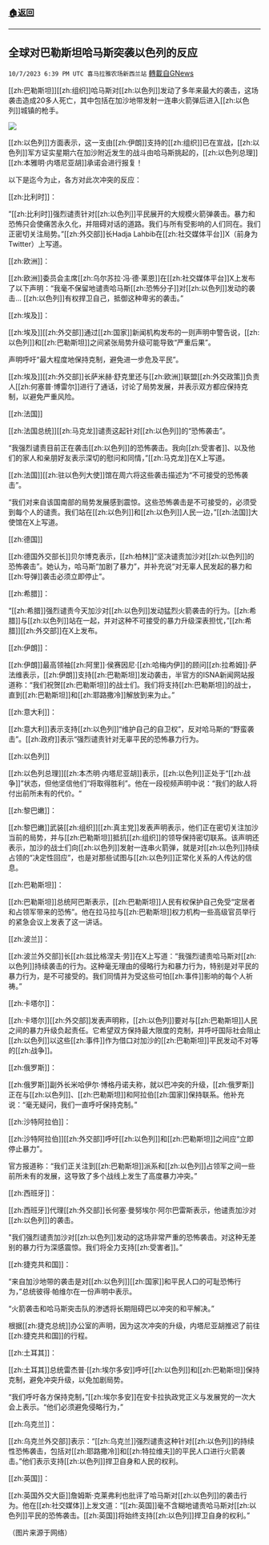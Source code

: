 ###  [:house:返回](README.md)
---


## 全球对巴勒斯坦哈马斯突袭以色列的反应
`10/7/2023 6:39 PM UTC 喜马拉雅农场新西兰站` [轉載自GNews](https://gnews.org/articles/1800076)

[[zh:巴勒斯坦]][[zh:组织]]哈马斯对[[zh:以色列]]发动了多年来最大的袭击，这场袭击造成20多人死亡，其中包括在加沙地带发射一连串火箭弹后进入[[zh:以色列]]城镇的枪手。



![](ipfs://QmbM8QmG1hKn6FF3Lrv6AgBBnaKyaCu3rHTC8t9M2XUSwL?.png)



[[zh:以色列]]方面表示，这一支由[[zh:伊朗]]支持的[[zh:组织]]已在宣战，[[zh:以色列]]军方证实星期六在加沙附近发生的战斗由哈马斯挑起的，[[zh:以色列总理]][[zh:本雅明·内塔尼亚胡]]承诺会进行报复！

以下是迄今为止，各方对此次冲突的反应： 

[[zh:比利时]]：

”[[zh:比利时]]强烈谴责针对[[zh:以色列]]平民展开的大规模火箭弹袭击。暴力和恐怖只会使痛苦永久化，并阻碍对话的道路。我们与所有受影响的人们同在。我们正密切关注局势。”[[zh:外交部]]长Hadja Lahbib在[[zh:社交媒体平台]]X（前身为Twitter）上写道。

[[zh:欧洲]]：

[[zh:欧洲]]委员会主席[[zh:乌尔苏拉·冯·德·莱恩]]在[[zh:社交媒体平台]]X上发布了以下声明：“我毫不保留地谴责哈马斯[[zh:恐怖分子]]对[[zh:以色列]]发动的袭击... [[zh:以色列]]有权捍卫自己，抵御这种卑劣的袭击。”

[[zh:埃及]]：

[[zh:埃及]][[zh:外交部]]通过[[zh:国家]]新闻机构发布的一则声明中警告说，[[zh:以色列]]和[[zh:巴勒斯坦]]之间紧张局势升级可能导致“严重后果”。

声明呼吁“最大程度地保持克制，避免进一步危及平民”。

[[zh:埃及]][[zh:外交部]]长萨米赫·舒克里还与[[zh:欧洲]]联盟[[zh:外交政策]]负责人[[zh:何塞普·博雷尔]]进行了通话，讨论了局势发展，并表示双方都应保持克制，以避免严重风险。

[[zh:法国]]

[[zh:法国总统]][[zh:马克龙]]谴责这起针对[[zh:以色列]]的“恐怖袭击”。

“我强烈谴责目前正在袭击[[zh:以色列]]的恐怖袭击。我向[[zh:受害者]]、以及他们的家人和亲朋好友表示深切的慰问和同情，”[[zh:马克龙]]在X上写道。

[[zh:法国]][[zh:驻以色列大使]]馆在周六将这些袭击描述为“不可接受的恐怖袭击”。

“我们对来自该国南部的局势发展感到震惊。这些恐怖袭击是不可接受的，必须受到每个人的谴责。我们站在[[zh:以色列]]和[[zh:以色列]]人民一边，”[[zh:法国]]大使馆在X上写道。

[[zh:德国]]

[[zh:德国外交部长]]贝尔博克表示，[[zh:柏林]]“坚决谴责加沙对[[zh:以色列]]的恐怖袭击”。她认为，哈马斯“加剧了暴力”，并补充说“对无辜人民发起的暴力和[[zh:导弹]]袭击必须立即停止”。

[[zh:希腊]]：

“[[zh:希腊]]强烈谴责今天加沙对[[zh:以色列]]发动猛烈火箭袭击的行为。[[zh:希腊]]与[[zh:以色列]]站在一起，并对这种不可接受的暴力升级深表担忧，”[[zh:希腊]][[zh:外交部]]在X上发布。

[[zh:伊朗]]：

[[zh:伊朗]]最高领袖[[zh:阿里]]·侯赛因尼·[[zh:哈梅内伊]]的顾问[[zh:拉希姆]]·萨法维表示，[[zh:伊朗]]支持[[zh:巴勒斯坦]]发动袭击，半官方的ISNA新闻网站报道称：“我们祝贺[[zh:巴勒斯坦]]的战士们。我们将支持[[zh:巴勒斯坦]]的战士，直到[[zh:巴勒斯坦]]和[[zh:耶路撒冷]]解放到来为止。”

[[zh:意大利]]：

[[zh:意大利]]表示支持[[zh:以色列]]“维护自己的自卫权”，反对哈马斯的“野蛮袭击”。[[zh:政府]]表示“强烈谴责针对无辜平民的恐怖暴力行为。

[[zh:以色列]]

[[zh:以色列总理]][[zh:本杰明·内塔尼亚胡]]表示，[[zh:以色列]]正处于“[[zh:战争]]”状态，但他坚信他们“将取得胜利”。他在一段视频声明中说：“我们的敌人将付出前所未有的代价。“

[[zh:黎巴嫩]]：

[[zh:黎巴嫩]]武装[[zh:组织]][[zh:真主党]]发表声明表示，他们正在密切关注加沙当前的局势，并与[[zh:巴勒斯坦]]抵抗[[zh:组织]]的领导保持密切联系。该声明还表示，加沙的战士们向[[zh:以色列]]发射一连串火箭弹，就是对[[zh:以色列]]持续占领的“决定性回应”，也是对那些试图与[[zh:以色列]]正常化关系的人传达的信息。

[[zh:巴勒斯坦]]：

[[zh:巴勒斯坦]]总统阿巴斯表示，[[zh:巴勒斯坦]]人民有权保护自己免受“定居者和占领军带来的恐怖”。他在拉马拉与[[zh:巴勒斯坦]]权力机构一些高级官员举行的紧急会议上发表了这一讲话。

[[zh:波兰]]：

[[zh:波兰外交部]]长[[zh:兹比格涅夫·劳]]在X上写道：“我强烈谴责哈马斯对[[zh:以色列]]持续袭击的行为。这种毫无理由的侵略行为和暴力行为，特别是对平民的暴力行为，是不可接受的。我们同情并为受这些可怕[[zh:事件]]影响的每个人祈祷。”

[[zh:卡塔尔]]：

[[zh:卡塔尔]][[zh:外交部]]发表声明称，[[zh:以色列]]要对与[[zh:巴勒斯坦]]人民之间的暴力升级负起责任。它希望双方保持最大限度的克制，并呼吁国际社会阻止[[zh:以色列]]以这些[[zh:事件]]作为借口对加沙的[[zh:巴勒斯坦]]平民发动不对等的[[zh:战争]]。

[[zh:俄罗斯]]：

[[zh:俄罗斯]]副外长米哈伊尔·博格丹诺夫称，就以巴冲突的升级，[[zh:俄罗斯]]正在与[[zh:以色列]]、[[zh:巴勒斯坦]]和阿拉伯[[zh:国家]]保持联系。他补充说：“毫无疑问，我们一直呼吁保持克制。”

[[zh:沙特阿拉伯]]：

[[zh:沙特阿拉伯]][[zh:外交部]]呼吁[[zh:以色列]]和[[zh:巴勒斯坦]]之间应“立即停止暴力”。

官方报道称：“我们正关注到[[zh:巴勒斯坦]]派系和[[zh:以色列]]占领军之间一些前所未有的发展，这导致了多个战线上发生了高度暴力冲突。”

[[zh:西班牙]]：

[[zh:西班牙]]代理[[zh:外交部]]长何塞·曼努埃尔·阿尔巴雷斯表示，他谴责加沙对[[zh:以色列]]的袭击。

"我们强烈谴责加沙对[[zh:以色列]]发动的这场非常严重的恐怖袭击。对这种无差别的暴力行为深感震惊。我们将全力支持[[zh:受害者]]。”

[[zh:捷克共和国]]：

“来自加沙地带的袭击是对[[zh:以色列]][[zh:国家]]和平民人口的可耻恐怖行为，”总统彼得·帕维尔在一份声明中表示。

“火箭袭击和哈马斯突击队的渗透将长期阻碍巴以冲突的和平解决。”

根据[[zh:捷克总统]]办公室的声明，因为这次冲突的升级，内塔尼亚胡推迟了前往[[zh:捷克共和国]]的行程。

[[zh:土耳其]]：

[[zh:土耳其]]总统雷杰普·[[zh:埃尔多安]]呼吁[[zh:以色列]]和[[zh:巴勒斯坦]]保持克制，避免冲突升级，以免加剧局势。

“我们呼吁各方保持克制，”[[zh:埃尔多安]]在安卡拉执政党正义与发展党的一次大会上表示。“他们必须避免侵略行为，”

[[zh:乌克兰]]：

[[zh:乌克兰外交部]]表示：“[[zh:乌克兰]]强烈谴责这种针对[[zh:以色列]]的持续性恐怖袭击，包括对[[zh:耶路撒冷]]和[[zh:特拉维夫]]的平民人口进行火箭袭击。”他们表示支持[[zh:以色列]]捍卫自身和人民的权利。

[[zh:英国]]：

[[zh:英国外交大臣]]詹姆斯·克莱弗利也批评了哈马斯对[[zh:以色列]]的袭击行为。他在[[zh:社交媒体]]上发文道：“[[zh:英国]]毫不含糊地谴责哈马斯对[[zh:以色列]]平民的恐怖袭击。[[zh:英国]]将始终支持[[zh:以色列]]捍卫自身的权利。”

（图片来源于网络）

